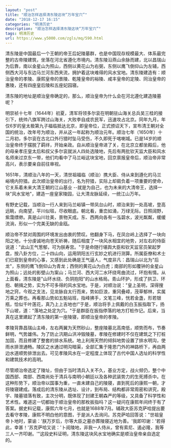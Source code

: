 ```yaml
---
layout: "post"
title: "顺治怎样选择清东陵这块“万年宝穴”"
date: "2018-12-17 16:15"
categories: "明清历史"
description: "顺治怎样选择清东陵这块“万年宝穴”"
tags: 明清历史
url: https://www.y5000.com/zgls/mq/590.html
---
```






清东陵是中国最后一个王朝的帝王后妃陵墓群，也是中国现存规模最大、体系最完整的古帝陵建筑，坐落在河北省遵化市境内。清东陵沿燕山余脉而建，北以昌瑞山为后靠，南以金星山为照山，西侧以黄花山为右弼，东侧以鹰飞倒仰山为左辅，西侧西大河与东边马兰河东西夹流，拥护着这块难得的风水宝地。清东陵建造有：顺治皇帝的孝陵、康熙皇帝的景陵、乾隆皇帝的裕陵、咸丰皇帝的定陵、同治皇帝的惠陵，还有四座皇后陵和五座妃园寝。

清东陵的地址是顺治皇帝确定的，那么，顺治皇帝为什么会在河北遵化建造陵墓呢？

明崇祯十七年（1644年）初夏，清军将领多尔衮在明朝驻山海关总兵吴三桂的接引下，统帅八旗军跨过山海关，大败李自成农民军，迅速攻占北京。同年九月，年仅6岁的皇太极第九子福临抵达北京，即皇帝位，正式颁诏天下，宣布清王朝对全国的统治，改年号为顺治，并从这一年起称为顺治元年。顺治七年（1650年）十二月初，多尔衮在古北口外行猎时坠马受伤，不久即死于喀喇城。已是14岁的顺治皇帝终于摆脱了羁绊，开始亲政。自从顺治皇帝进了关，在北京立都坐殿后，他的母亲孝庄皇太后和叔父多尔衮就派人四处选陵地，先后有两批钦天监大臣和风水名师来过京东一带，他们均看中了马兰峪这块宝地，回京禀报皇帝后，顺治帝非常高兴，表示要亲自前往审视。

1651年，清顺治八年的一天，清世祖福临（顺治）携大臣、侍从来到遵化的马兰峪境内狩猎。此次顺治皇帝的出行，名为狩猎，实际上却肩负着一项重要的使命，它关系着未来大清王朝的江山基业
--就是为自己，也为未来的大清帝王，选择一块"风水宝地"，建造一座皇家陵园，让大清龙脉延续，一统江山万年。

有野史记载，当顺治一行人来到马兰峪镇一带凤台山时，顺治来到一处高坡，登高远眺，向南望，平川似毯，尽收眼底。朝北看，重峦如涌，万绿无际。日照阔野，紫霭缥缈。真是山川壮美，景物天成。东、西两向各有一泓碧水，波光粼粼，缓缓流淌，形似一个完美无缺的金瓯。

顺治帝不禁对周围的环境发出由衷的赞叹。他翻身下马，在凤台岭上选择了一块向阳之地，十分虔诚地向苍天祈祷，随后相度了一块风水相宜的地势，对左右的侍臣说道："此山王气葱郁，可为朕寿宫。"于是命随行堪舆大臣和钦天监官员架起罗盘，按八卦方位，二十四山向，运用阴阳五行玄妙之机进行测算。所属臣僚和术士们已窥到皇帝的心事，又感到此处确是王气逼人，气度非凡：昌瑞山以北为"后龙"，东侧的鹰飞倒仰山为青龙；西侧的黄花山为白虎；南部的形如覆钟的金星山为照山；远处的影壁山为案山；马兰河、西大河二水环绕弯曲流过，环抱有情。从上面看，清东陵是"山环水绕、负阴抱阳"的山水格局。青山环护，形成了拱卫、环抱、朝揖之势，实为不可多得的风水宝地。于是，对顺治说："皇上圣明，深得搜地之窍，今观之支法，见龙脉自太行而来，势如巨浪，重冈叠嶂，茂草郁林，实属万乘之葬也。再看那山势如五魁站班，指峰拂手，文笔三峰，恍若金盏，形若银瓶，恰似千叶莲花，真乃上上吉地也!"于是，顺治将手上佩戴的白玉扳指取下，扬下山坡，道："落地之处定为穴。"于是群臣在扳指停落的地方打桩作记。后来，当真在这里建起了清东陵的第一座陵寝，即顺治皇帝的孝陵。

孝陵背靠昌瑞山主峰，左右两翼为天然砂山，整座陵墓北高南低，顺势而布，节奏鲜明，气势雄伟。为了防止汛期山洪冲毁陵墓，孝陵在修建时不仅在建筑之下打桩加固，而且修建了整套的排水系统。地上利用天然的倾斜地势设置了排水明沟，使雨水排泄通畅。陵区之水通过明沟暗渠，全部汇集于隆恩门外的神路桥下，再由两边水道顺势排泄出去。可见孝陵风水在一定程度上体现了古代中国人选址的科学性和建筑技术的高明。

尽管顺治帝选定了陵址，但由于当时清兵入关不久，基业方定，战火频仍，整个中国西部、南部、西南尚处于清兵与南明小朝廷以及各种武装势力的生死搏杀中。在这种形势下，顺治帝以国事为重，一直未建自己的陵寝，直到死后的康熙一朝，才将陵寝建成。落成后的清东陵从选址、设计，到布局、结构都非常周密和讲究，殿宇、陵墓错落有致，主次分明，既体现了封建王朝森严的等级，又具备了科学性和艺术性。难道这一切都始于顺治皇帝的那枚扳指吗？这一疑问在康熙年间终于有了答案。据史料记载，康熙六年七月，也就是1688年7月。辅政大臣苏克萨哈提出要去看守孝陵，康熙不明白他的意图，于是派人去询问。苏克萨哈回答说："世祖皇帝卜地时，蒙谕：'朕万岁后，尔等大臣之墓亦葬陵寝近地为善。'我即叩谢：'若得此，幸甚！'苏克萨哈又说：'卜阅陵地，非我一人侍从，曾有索尼、遏必隆，我等三人一齐叩谢。'"这段史料证明，清东陵这块风水宝地确实是顺治皇帝亲自选定的。
